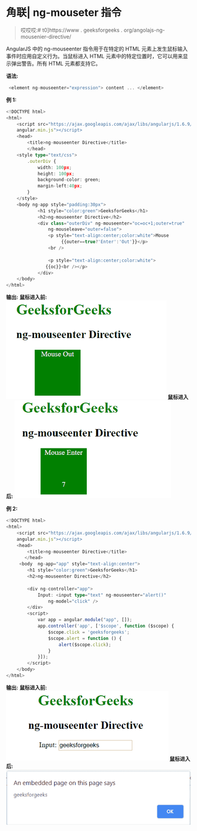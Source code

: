 # 角联| ng-mouseter 指令

> 哎哎哎:# t0]https://www . geeksforgeeks . org/angolajs-ng-mousenier-directive/

AngularJS 中的 ng-mouseenter 指令用于在特定的 HTML 元素上发生鼠标输入事件时应用自定义行为。当鼠标进入 HTML 元素中的特定位置时，它可以用来显示弹出警告。所有 HTML 元素都支持它。

**语法:**

```ts
 <element ng-mouseenter="expression"> content ... </element> 
```

**例 1:**

```ts
<!DOCTYPE html>
<html>
    <script src="https://ajax.googleapis.com/ajax/libs/angularjs/1.6.9/
    angular.min.js"></script>
    <head>
        <title>ng-mouseenter Directive</title>
        </head>
    <style type="text/css">
        .outerDiv {
            width: 100px;
            height: 100px;
            background-color: green;
            margin-left:40px;
        }
    </style>
    <body ng-app style="padding:30px">
            <h1 style="color:green">GeeksforGeeks</h1>
            <h2>ng-mouseenter Directive</h2>
            <div class="outerDiv" ng-mouseenter="oc=oc+1;outer=true" 
                ng-mouseleave="outer=false">
                <p style="text-align:center;color:white">Mouse 
                     {{outer==true?'Enter':'Out'}}</p>
                <br />

                <p style="text-align:center;color:white">
               {{oc}}<br /></p>
            </div>
    </body>
</html>
```

**输出:**
**鼠标进入前:**
![ngmousedown](img/9400e2de72969678dfe4700728d52b65.png)
**鼠标进入后:**
![ngmousedown](img/02849165a20ccc0ce48507a51be066fe.png)

**例 2:**

```ts
<!DOCTYPE html>
<html>
    <script src="https://ajax.googleapis.com/ajax/libs/angularjs/1.6.9/
    angular.min.js"></script>
    <head>
        <title>ng-mouseenter Directive</title>
       </head>
     <body  ng-app="app" style="text-align:center">
        <h1 style="color:green">GeeksforGeeks</h1>
        <h2>ng-mouseenter Directive</h2>

        <div ng-controller="app">
            Input: <input type="text" ng-mouseenter="alert()" 
                ng-model="click" />
        </div>
        <script>
            var app = angular.module("app", []);
            app.controller('app', ['$scope', function ($scope) {
                $scope.click = 'geeksforgeeks';
                $scope.alert = function () {
                    alert($scope.click);
                }
            }]);
        </script>
    </body>
</html>
```

**输出:**
**鼠标进入前:**
![ngmousedown](img/64c23e300a89ec01446ef84c6d7f56de.png)
**鼠标进入后:**
![ngmousedown](img/990d42edbf3c14c4297302999b7ec5b3.png)